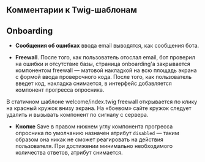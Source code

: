 ## Комментарии к Twig-шаблонам

## Onboarding

- **Сообщения об ошибках** ввода email выводятся, как сообщения бота.

- **Freewall**. После того, как пользователь отослал email, бот проверил на ошибки и отсутствие базы, страница onboarding'а закрывается компонентом freewall — матовой накладкой на всю площадь экрана с формой ввода проверочного кода. После того, как пользователь введет код, накладка снимается, в интерфейс добавляется компонент прогресса опросника.

В статичном шаблоне welcome/index.twig freewall открывается по клику на красный кружок внизу экрана. На «боевом» сайте кружок следует удалить и вызывать компонент по сигналу с сервера.

- **Кнопке** Save в правом нижнем углу компонента прогресса опросника по умолчанию назначен атрибут `disabled` — таким образом она никак не сможет реагировать на действия пользователя. При достижении минимально необходимого количества ответов, атрибут снимается.
